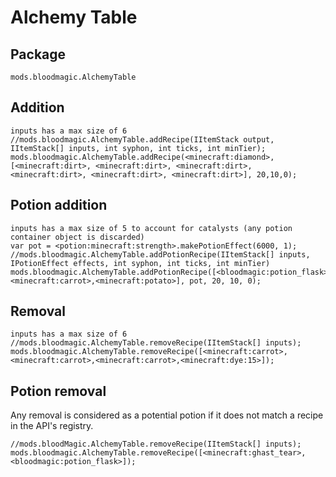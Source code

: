 # Alchemy Table

## Package

`mods.bloodmagic.AlchemyTable`

## Addition

```zenscript
inputs has a max size of 6
//mods.bloodmagic.AlchemyTable.addRecipe(IItemStack output, IItemStack[] inputs, int syphon, int ticks, int minTier);
mods.bloodmagic.AlchemyTable.addRecipe(<minecraft:diamond>, [<minecraft:dirt>, <minecraft:dirt>, <minecraft:dirt>, <minecraft:dirt>, <minecraft:dirt>, <minecraft:dirt>], 20,10,0);
```

## Potion addition

```zenscript
inputs has a max size of 5 to account for catalysts (any potion container object is discarded)
var pot = <potion:minecraft:strength>.makePotionEffect(6000, 1);
//mods.bloodmagic.AlchemyTable.addPotionRecipe(IItemStack[] inputs, IPotionEffect effects, int syphon, int ticks, int minTier)
mods.bloodmagic.AlchemyTable.addPotionRecipe([<bloodmagic:potion_flask>, <minecraft:carrot>,<minecraft:potato>], pot, 20, 10, 0);
```

## Removal

```zenscript
inputs has a max size of 6
//mods.bloodmagic.AlchemyTable.removeRecipe(IItemStack[] inputs);
mods.bloodmagic.AlchemyTable.removeRecipe([<minecraft:carrot>,<minecraft:carrot>,<minecraft:carrot>,<minecraft:dye:15>]);
```

## Potion removal

Any removal is considered as a potential potion if it does not match a recipe in the API's registry.

```zenscript
//mods.bloodMagic.AlchemyTable.removeRecipe(IItemStack[] inputs);
mods.bloodmagic.AlchemyTable.removeRecipe([<minecraft:ghast_tear>, <bloodmagic:potion_flask>]);
```